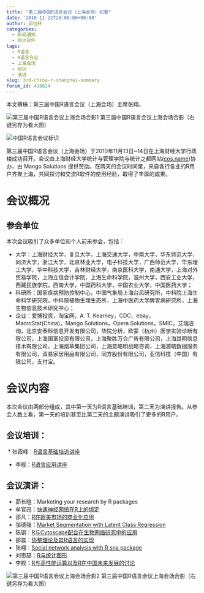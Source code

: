 ```yaml
---
title: "第三届中国R语言会议（上海会场）纪要"
date: '2010-11-22T20:00:00+00:00'
author: 邱怡轩
categories:
  - 新闻通知
  - 统计软件
tags:
  - R语言
  - R语言会议
  - 上海会场
  - 培训
  - 演讲
slug: 3rd-china-r-shanghai-summary
forum_id: 418824
---
```


本文撰稿：第三届中国R语言会议（上海会场）主席张翔。

![第三届中国R语言会议上海会场合影1](https://uploads.cosx.org/2010/11/3rd-China-R-SH-1.jpg "第三届中国R语言会议上海会场合影1") 第三届中国R语言会议上海会场合影（右键另存为看大图） 

![中国R语言会议标识](https://uploads.cosx.org/2010/06/China-R-Logo.png)

第三届中国R语言会议（上海会场）于2010年11月13日~14日在上海财经大学行政楼成功召开。会议由上海财经大学统计与管理学院与统计之都网站([cos.name](https://cos.name/))协办，由 Mango Solutions 提供赞助。在两天的会议时间里，来自各行各业的R用户齐聚上海，共同探讨和交流R软件的使用经验，取得了丰厚的成果。

# 会议概况

## 参会单位

本次会议吸引了众多单位和个人前来参会，包括：

  * 大学：上海财经大学，复旦大学，上海交通大学，中南大学，华东师范大学，同济大学，浙江大学，北京林业大学，电子科技大学，广西师范大学，华东理工大学，华中科技大学，吉林财经大学，南京医科大学，南通大学，上海对外贸易学院，上海立信会计学院，上海生命科学院，温州大学，西安工业大学，西藏民族学院，西南大学，中国药科大学，中国农业大学，中国医药大学；
  * 科研所：国家疾病预防控制中心，中国气象局上海台风研究所，中科院上海生命科学研究院，中科院植物生理生态所，上海中医药大学脾胃病研究所，上海生物信息技术研究中心；
  * 企业：爱博投资，淘宝网，A. T. Kearney，CDC，ebay，MacroStat(China)，Mango Solutions，Opera Solutions，SMIC，艾瑞咨询，北京安泰科信息开发有限公司，华院分析，欧蒙（杭州）医学实验诊断有限公司，上海国富投资有限公司，上海聚胜万合广告有限公司，上海其明信息技术有限公司，上海烟草集团公司，上海意略明战略咨询，上海源略数据服务有限公司，双易家居用品有限公司，同方股份有限公司，亚信科技（中国）有限公司，支付宝。

# 会议内容

本次会议由两部分组成，其中第一天为R语言基础培训，第二天为演讲报告。从参会人数上看，第一天的培训甚至比第二天的主题演讲吸引了更多的R用户。

## 会议培训：

  * 张霞峰：[R语言基础培训讲座](https://uploads.cosx.org/2010/11/China-R-2010-R-basic.ppt)
  * 李舰：[R语言应用讲座](https://uploads.cosx.org/2010/11/China-R-2010-R-Training-Shanghai.zip)

## 会议演讲：

  * 茆长暄：Marketing your research by R packages
  * 牟官迅：[快速神经网络在R上的绑定](https://uploads.cosx.org/2010/11/China-R-2010-libfann-R-Binding.ppt)
  * 邵凡：[R在欧美市场的商业化应用](https://uploads.cosx.org/2010/11/China-R-2010-R-in-Enterprise-Environment.ppt)
  * 邹德强：[Market Segmentation with Latent Class Regression](https://uploads.cosx.org/2010/11/China-R-2010-Market-Segmentation-with-Latent-Class-Regression.pdf)
  * 陈钢：[R与Cytoscape配合在生物网络研究中的应用](https://uploads.cosx.org/2010/11/China-R-2010-R-and-Cytoscape.pdf)
  * 邵晨：[协整理论及其R语言的实现](https://uploads.cosx.org/2010/11/China-R-2010-Cointegrate.ppt)
  * 张翔：[Social network analysis with R sna package](https://uploads.cosx.org/2010/11/China-R-2010-SNA.pdf)
  * 刘思喆：[R与统计图形](https://uploads.cosx.org/2010/11/China-R-2010-R-and-Statistical-Graphics.pdf)
  * 李舰：[R与高性能运算以及R在中国未来发展的讨论](https://uploads.cosx.org/2010/11/China-R-2010-High-Performance-Computing.pdf)
  
![第三届中国R语言会议上海会场合影2](https://uploads.cosx.org/2010/11/3rd-China-R-SH-2.jpg "第三届中国R语言会议上海会场合影2") 第三届中国R语言会议上海会场合影（右键另存为看大图）
